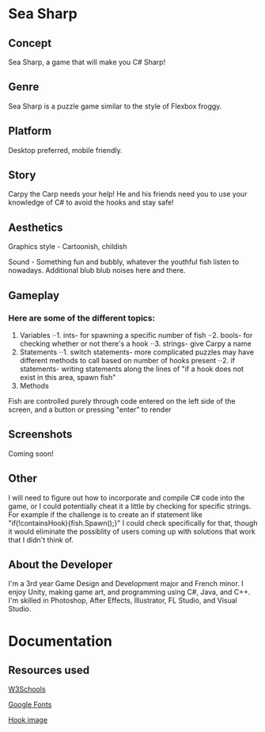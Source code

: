 # Sea Sharp

## Concept

Sea Sharp, a game that will make you C# Sharp!

## Genre

Sea Sharp is a puzzle game similar to the style of Flexbox froggy.

## Platform

Desktop preferred, mobile friendly. 

## Story

Carpy the Carp needs your help! He and his friends need you to use your knowledge of C# to avoid the hooks and stay safe!

## Aesthetics

Graphics style - Cartoonish, childish

Sound - Something fun and bubbly, whatever the youthful fish listen to nowadays. Additional blub blub noises here and there.

## Gameplay

### Here are some of the different topics:

1. Variables
⋅⋅1. ints- for spawning a specific number of fish
⋅⋅2. bools- for checking whether or not there's a hook
⋅⋅3. strings- give Carpy a name
2. Statements
⋅⋅1. switch statements- more complicated puzzles may have different methods to call based on number of hooks present
⋅⋅2. if statements- writing statements along the lines of "if a hook does not exist in this area, spawn fish"
3. Methods

Fish are controlled purely through code entered on the left side of the screen, and a button or pressing "enter" to render

## Screenshots

Coming soon!

## Other

I will need to figure out how to incorporate and compile C# code into the game, or I could potentially cheat it a little by checking for specific strings. For example if the challenge is to create an if statement like "if(!containsHook){fish.Spawn();}" I could check specifically for that, though it would eliminate the possiblity of users coming up with solutions that work that I didn't think of.

## About the Developer

I'm a 3rd year Game Design and Development major and French minor. I enjoy Unity, making game art, and programming using C#, Java, and C++. I'm skilled in Photoshop, After Effects, Illustrator, FL Studio, and Visual Studio.

# Documentation

## Resources used

[W3Schools](https://www.w3schools.com/css/default.asp)

[Google Fonts]("https://fonts.googleapis.com/css?family=Bubblegum+Sans")

[Hook image](https://www.westechrigging.com/shank-hook-crosby-1024965.html)
